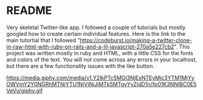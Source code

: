 # README

Very skeletal Twitter-like app. I followed a couple of tutorials but mostly googled how to create certain individual features. Here is the link to the main tutortial that I followed "https://codeburst.io/making-a-twitter-clone-in-raw-html-with-ruby-on-rails-and-a-lil-javascript-270a5e227cb2". This project was written mostly in ruby and HTML, with a little CSS for the fonts and colors of the text. You will not come across any errors in your localhost, but there are a few functionality issues with the like button.

https://media.giphy.com/media/v1.Y2lkPTc5MGI3NjExNTEyMjc3YTM1MjYyOWVmY2Y0NGRhMTNjYTU1NjVjNjJiMTk5MTgyYyZjdD1n/fp01K3NNIBC0E5VeVv/giphy.gif
